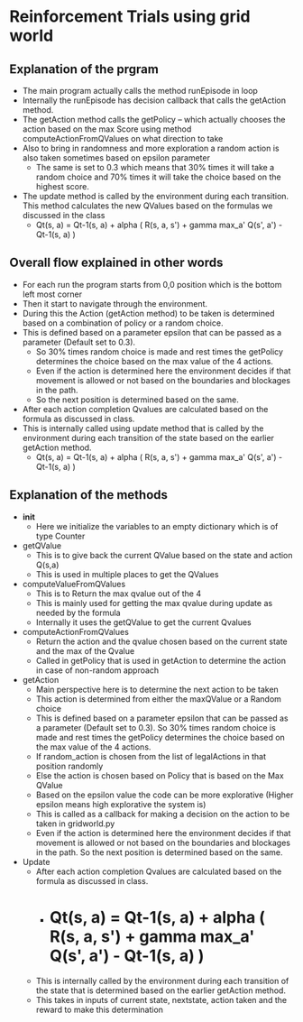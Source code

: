 # Reinforcement Trials using grid world

## Explanation of the prgram
- The main program actually calls the method runEpisode in loop
- Internally the runEpisode has decision callback that calls the getAction method.
- The getAction method calls the getPolicy – which actually chooses the action based on the max Score using method computeActionFromQValues on what direction to take
- Also to bring in randomness and more exploration a random action is also taken sometimes based on epsilon parameter
  - The same is set to 0.3 which means that 30% times it will take a random choice and 70% times it will take the choice based on the highest score.
- The update method is called by the environment during each transition. This method calculates the new QValues based on the formulas we discussed in the class 
  - Qt(s, a) = Qt-1(s, a) + alpha ( R(s, a, s') + gamma max_a' Q(s', a') - Qt-1(s, a) )

## Overall flow explained in other words
- For each run the program starts from 0,0 position which is the bottom left most corner
- Then it start to navigate through the environment.
- During this the Action (getAction method) to be taken is determined based on a combination of policy or a random choice.
- This is defined based on a parameter epsilon that can be passed as a parameter (Default set to 0.3).
  - So 30% times random choice is made and rest times the getPolicy determines the choice based on the max value of the 4 actions.
  - Even if the action is determined here the environment decides if that movement is allowed or not based on the boundaries and blockages in the path.
  - So the next position is determined based on the same.
- After each action completion Qvalues are calculated based on the formula as discussed in class.
- This is internally called using update method that is called by the environment during each transition of the state based on the earlier getAction method.
  - Qt(s, a) = Qt-1(s, a) + alpha ( R(s, a, s') + gamma max_a' Q(s', a') - Qt-1(s, a) )

## Explanation of the methods
- __init__
  -	Here we initialize the variables to an empty dictionary which is of type Counter
- getQValue
  - This is to give back the current QValue based on the state and action Q(s,a)
  - This is used in multiple places to get the QValues
- computeValueFromQValues
  - This is to Return the max qvalue out of the 4
  - This is mainly used for getting the max qvalue during update as needed by the formula
  - Internally it uses the getQValue to get the current Qvalues
- computeActionFromQValues
  - Return the action and the qvalue chosen based on the current state and the max of the Qvalue
  - Called in getPolicy that is used in getAction to determine the action in case of non-random approach
- getAction
  - Main perspective here is to determine the next action to be taken
  - This action is determined from either the maxQValue or a Random choice
  - This is defined based on a parameter epsilon that can be passed as a parameter (Default set to 0.3). So 30% times random choice is made and rest times the getPolicy determines the choice based on the max value of the 4 actions.
  - If random_action is chosen from the list of legalActions in that position randomly
  - Else the action is chosen based on Policy that is based on the Max QValue
  - Based on the epsilon value the code can be more explorative (Higher epsilon means high explorative the system is)
  - This is called as a callback for making a decision on the action to be taken in gridworld.py
  - Even if the action is determined here the environment decides if that movement is allowed or not based on the boundaries and blockages in the path. So the next position is determined based on the same.
- Update
  - After each action completion Qvalues are calculated based on the formula as discussed in class. 
    - # Qt(s, a) = Qt-1(s, a) + alpha ( R(s, a, s') + gamma max_a' Q(s', a') - Qt-1(s, a) )
  - This is internally called by the environment during each transition of the state that is determined based on the earlier getAction method.
  - This takes in inputs of current state, nextstate, action taken and the reward to make this determination
